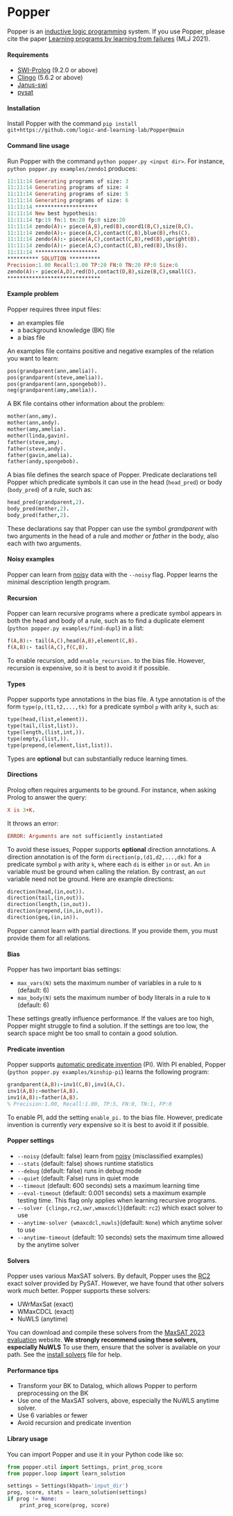 # Popper

Popper is an [inductive logic programming](https://arxiv.org/pdf/2008.07912.pdf) system.  If you use Popper, please cite the paper [Learning programs by learning from failures](https://arxiv.org/abs/2005.02259) (MLJ 2021).

#### Requirements
- [SWI-Prolog](https://www.swi-prolog.org) (9.2.0 or above)
- [Clingo](https://potassco.org/clingo/) (5.6.2 or above)
- [Janus-swi](https://github.com/SWI-Prolog/packages-swipy)
- [pysat](https://pysathq.github.io)

#### Installation
Install Popper with the command ```pip install git+https://github.com/logic-and-learning-lab/Popper@main```

#### Command line usage
Run Popper with the command `python popper.py <input dir>`. For instance, `python popper.py examples/zendo1` produces:
```prolog
11:11:14 Generating programs of size: 3
11:11:14 Generating programs of size: 4
11:11:14 Generating programs of size: 5
11:11:14 Generating programs of size: 6
11:11:14 ********************
11:11:14 New best hypothesis:
11:11:14 tp:19 fn:1 tn:20 fp:0 size:20
11:11:14 zendo(A):- piece(A,B),red(B),coord1(B,C),size(B,C).
11:11:14 zendo(A):- piece(A,C),contact(C,B),blue(B),rhs(C).
11:11:14 zendo(A):- piece(A,C),contact(C,B),red(B),upright(B).
11:11:14 zendo(A):- piece(A,C),contact(C,B),red(B),lhs(B).
11:11:14 ********************
********** SOLUTION **********
Precision:1.00 Recall:1.00 TP:20 FN:0 TN:20 FP:0 Size:6
zendo(A):- piece(A,D),red(D),contact(D,B),size(B,C),small(C).
******************************
```

#### Example problem
Popper requires three input files:
- an examples file
- a background knowledge (BK) file
- a bias file

An examples file contains positive and negative examples of the relation you want to learn:

```prolog
pos(grandparent(ann,amelia)).
pos(grandparent(steve,amelia)).
pos(grandparent(ann,spongebob)).
neg(grandparent(amy,amelia)).
```

A BK file contains other information about the problem:

```prolog
mother(ann,amy).
mother(ann,andy).
mother(amy,amelia).
mother(linda,gavin).
father(steve,amy).
father(steve,andy).
father(gavin,amelia).
father(andy,spongebob).
```

A bias file defines the search space of Popper. Predicate declarations tell Popper which predicate symbols it can use in the head (`head_pred`) or body (`body_pred`) of a rule, such as:

```prolog
head_pred(grandparent,2).
body_pred(mother,2).
body_pred(father,2).
```

These declarations say that Popper can use the symbol *grandparent* with two arguments in the head of a rule and *mother* or *father* in the body, also each with two arguments.

#### Noisy examples
Popper can learn from [noisy](https://arxiv.org/pdf/2308.09393.pdf) data with the `--noisy` flag. Popper learns the minimal description length program.

#### Recursion
Popper can learn recursive programs where a predicate symbol appears in both the head and body of a rule, such as to find a duplicate element (`python popper.py examples/find-dupl`) in a list:
```prolog
f(A,B):- tail(A,C),head(A,B),element(C,B).
f(A,B):- tail(A,C),f(C,B).
```
To enable recursion, add `enable_recursion.` to the bias file. However, recursion is expensive, so it is best to avoid it if possible.

#### Types
Popper supports type annotations in the bias file. A type annotation is of the form `type(p,(t1,t2,...,tk)` for a predicate symbol `p` with arity `k`, such as:

```prolog
type(head,(list,element)).
type(tail,(list,list)).
type(length,(list,int,)).
type(empty,(list,)).
type(prepend,(element,list,list)).
```
Types are **optional** but can substantially reduce learning times.

#### Directions
Prolog often requires arguments to be ground. For instance, when asking Prolog to answer the query:
```prolog
X is 3+K.
```
It throws an error:
```prolog
ERROR: Arguments are not sufficiently instantiated
```
To avoid these issues, Popper supports **optional** direction annotations. A direction annotation is of the form `direction(p,(d1,d2,...,dk)` for a predicate symbol `p` with arity `k`, where each `di` is either `in` or `out`.
An `in` variable must be ground when calling the relation. By contrast, an `out` variable need not be ground. Here are example directions:

```prolog
direction(head,(in,out)).
direction(tail,(in,out)).
direction(length,(in,out)).
direction(prepend,(in,in,out)).
direction(geq,(in,in)).
```

Popper cannot learn with partial directions. If you provide them, you must provide them for all relations.

#### Bias
Popper has two important bias settings:

- `max_vars(N)` sets the maximum number of variables in a rule to `N` (default: 6)
- `max_body(N)` sets the maximum number of body literals in a rule to `N` (default: 6)

These settings greatly influence performance. If the values are too high, Popper might struggle to find a solution. If the settings are too low, the search space might be too small to contain a good solution. 

#### Predicate invention

Popper supports [automatic predicate invention](https://arxiv.org/pdf/2104.14426.pdf) (PI). With PI enabled, Popper (`python popper.py examples/kinship-pi`) learns the following program:

```prolog
grandparent(A,B):-inv1(C,B),inv1(A,C).
inv1(A,B):-mother(A,B).
inv1(A,B):-father(A,B).
% Precision:1.00, Recall:1.00, TP:5, FN:0, TN:1, FP:0
```
To enable PI, add the setting `enable_pi.` to the bias file. However, predicate invention is currently *very* expensive so it is best to avoid it if possible.

#### Popper settings
 - `--noisy` (default: false) learn from [noisy](https://arxiv.org/pdf/2308.09393.pdf) (misclassified examples)
 - `--stats` (default: false) shows runtime statistics
 - `--debug` (default: false) runs in debug mode
 - `--quiet` (default: False)  runs in quiet mode
 - `--timeout` (default: 600 seconds) sets a maximum learning time
 - `--eval-timeout` (default: 0.001 seconds) sets a maximum example testing time. This flag only applies when learning recursive programs.
 - `--solver {clingo,rc2,uwr,wmaxcdcl}`(default: `rc2`) which exact solver to use
 - `--anytime-solver {wmaxcdcl,nuwls}`(default: `None`) which anytime solver to use
 - `--anytime-timeout` (default: 10 seconds) sets the maximum time allowed by the anytime solver


#### Solvers
Popper uses various MaxSAT solvers. By default, Popper uses the [RC2](https://alexeyignatiev.github.io/assets/pdf/imms-jsat19-preprint.pdf) exact solver provided by PySAT. However, we have found that other solvers work *much* better. Popper supports these solvers:

- UWrMaxSat (exact)
- WMaxCDCL (exact)
- NuWLS (anytime)

You can download and compile these solvers from the [MaxSAT 2023 evaluation](https://maxsat-evaluations.github.io/2023/descriptions.html) website. **We strongly recommend using these solvers, especially NuWLS** To use them, ensure that the solver is available on your path.  See the [install solvers](solvers.md) file for help.

#### Performance tips
- Transform your BK to Datalog, which allows Popper to perform preprocessing on the BK
- Use one of the MaxSAT solvers, above, especially the NuWLS anytime solver.
- Use 6 variables or fewer
- Avoid recursion and predicate invention

#### Library usage

You can import Popper and use it in your Python code like so:

```python
from popper.util import Settings, print_prog_score
from popper.loop import learn_solution

settings = Settings(kbpath='input_dir')
prog, score, stats = learn_solution(settings)
if prog != None:
    print_prog_score(prog, score)
```
